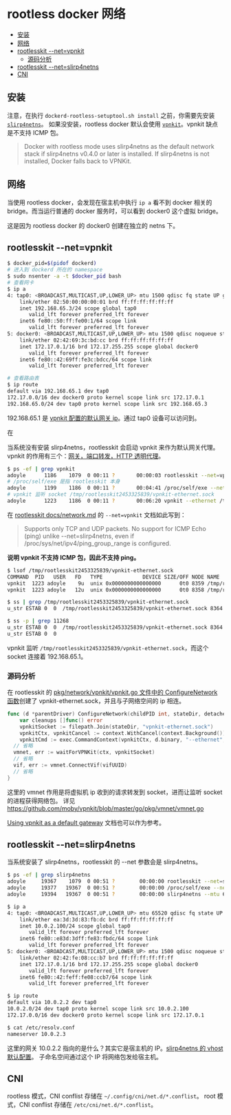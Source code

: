 # rootless docker 网络

<!-- MarkdownTOC GFM -->

- [安装](#安装)
- [网络](#网络)
- [rootlesskit --net=vpnkit](#rootlesskit---netvpnkit)
    - [源码分析](#源码分析)
- [rootlesskit --net=slirp4netns](#rootlesskit---netslirp4netns)
- [CNI](#cni)

<!-- /MarkdownTOC -->

## 安装

注意，在执行 `dockerd-rootless-setuptool.sh install` 之前，你需要先安装 [`slirp4netns`](https://github.com/rootless-containers/slirp4netns)。
如果没安装，rootless docker 默认会使用 [`vpnkit`](https://github.com/moby/vpnkit)。vpnkit 缺点是不支持 ICMP 包。

> Docker with rootless mode uses slirp4netns as the default network stack if slirp4netns v0.4.0 or later is installed. If slirp4netns is not installed, Docker falls back to VPNKit.

## 网络

当使用 rootless docker，会发现在宿主机中执行 `ip a` 看不到 docker 相关的 bridge。而当运行普通的 docker 服务时，可以看到 docker0 这个虚拟 bridge。

这是因为 rootless docker 的 docker0 创建在独立的 netns 下。

## rootlesskit --net=vpnkit

```sh
$ docker_pid=$(pidof dockerd)
# 进入到 dockerd 所在的 namespace
$ sudo nsenter -a -t $docker_pid bash
# 查看网卡
$ ip a
4: tap0: <BROADCAST,MULTICAST,UP,LOWER_UP> mtu 1500 qdisc fq state UP group default qlen 1000
    link/ether 02:50:00:00:00:01 brd ff:ff:ff:ff:ff:ff
    inet 192.168.65.3/24 scope global tap0
       valid_lft forever preferred_lft forever
    inet6 fe80::50:ff:fe00:1/64 scope link
       valid_lft forever preferred_lft forever
5: docker0: <BROADCAST,MULTICAST,UP,LOWER_UP> mtu 1500 qdisc noqueue state UP group default
    link/ether 02:42:69:3c:bd:cc brd ff:ff:ff:ff:ff:ff
    inet 172.17.0.1/16 brd 172.17.255.255 scope global docker0
       valid_lft forever preferred_lft forever
    inet6 fe80::42:69ff:fe3c:bdcc/64 scope link
       valid_lft forever preferred_lft forever

# 查看路由表
$ ip route
default via 192.168.65.1 dev tap0
172.17.0.0/16 dev docker0 proto kernel scope link src 172.17.0.1
192.168.65.0/24 dev tap0 proto kernel scope link src 192.168.65.3
```

192.168.65.1 是 [vpnkit 配置的默认网关 ip](https://github.com/moby/vpnkit/blob/dc331cb22850be0cdd97c84a9cfecaf44a1afb6e/src/hostnet/configuration.ml#L96)。通过 tap0 设备可以访问到。

在 []()

当系统没有安装 slirp4netns，rootlesskit 会启动 vpnkit 来作为默认网关代理。
vpnkit 的作用有三个：[网关，端口转发，HTTP 透明代理](https://github.com/moby/vpnkit#design)。

```sh
$ ps -ef | grep vpnkit
adoyle      1186    1079  0 00:11 ?       00:00:03 rootlesskit --net=vpnkit --mtu=1500 --slirp4netns-sandbox=auto --slirp4netns-seccomp=auto --disable-host-loopback --port-driver=builtin --copy-up=/etc --copy-up=/run --propagation=rslave /home/adoyle/bin/dockerd-rootless.sh
# /proc/self/exe 是指 rootlesskit 本身
adoyle      1199    1186  0 00:11 ?       00:04:41 /proc/self/exe --net=vpnkit --mtu=1500 --slirp4netns-sandbox=auto --slirp4netns-seccomp=auto --disable-host-loopback --port-driver=builtin --copy-up=/etc --copy-up=/run --propagation=rslave /home/adoyle/bin/dockerd-rootless.sh
# vpnkit 监听 socket /tmp/rootlesskit2453325839/vpnkit-ethernet.sock
adoyle      1223    1186  0 00:11 ?       00:06:20 vpnkit --ethernet /tmp/rootlesskit2453325839/vpnkit-ethernet.sock --mtu 1500 --host-ip 0.0.0.0
```

在 [rootlesskit docs/network.md](https://github.com/rootless-containers/rootlesskit/blob/master/docs/network.md) 的 `--net=vpnkit` 文档如此写到：

> Supports only TCP and UDP packets. No support for ICMP Echo (ping) unlike --net=slirp4netns, even if /proc/sys/net/ipv4/ping_group_range is configured.

**说明 vpnkit 不支持 ICMP 包，因此不支持 ping。**

```sh
$ lsof /tmp/rootlesskit2453325839/vpnkit-ethernet.sock
COMMAND  PID   USER   FD   TYPE             DEVICE SIZE/OFF NODE NAME
vpnkit  1223 adoyle    9u  unix 0x0000000000000000      0t0 8359 /tmp/rootlesskit2453325839/vpnkit-ethernet.sock type=STREAM
vpnkit  1223 adoyle   12u  unix 0x0000000000000000      0t0 8358 /tmp/rootlesskit2453325839/vpnkit-ethernet.sock type=STREAM

$ ss | grep /tmp/rootlesskit2453325839/vpnkit-ethernet.sock
u_str ESTAB 0  0  /tmp/rootlesskit2453325839/vpnkit-ethernet.sock 8364   * 11268

$ ss -p | grep 11268
u_str ESTAB 0  0  /tmp/rootlesskit2453325839/vpnkit-ethernet.sock 8364   * 11268
u_str ESTAB 0  0                                                         * 11268   * 8364  users:(("exe",pid=1199,fd=7))
```

vpnkit 监听 `/tmp/rootlesskit2453325839/vpnkit-ethernet.sock`，而这个 socket 连接着 192.168.65.1。

### 源码分析

在 rootlesskit 的 [pkg/network/vpnkit/vpnkit.go 文件中的 ConfigureNetwork 函数](https://github.com/rootless-containers/rootlesskit/blob/5410f69cf58d07bf0ebd1d517e590606c12345e0/pkg/network/vpnkit/vpnkit.go#L88)创建了 vpnkit-ethernet.sock，并且与子网络空间的 ip 相连。

```go
func (d *parentDriver) ConfigureNetwork(childPID int, stateDir, detachedNetNSPath string) (*messages.ParentInitNetworkDriverCompleted, func() error, error) {
	var cleanups []func() error
	vpnkitSocket := filepath.Join(stateDir, "vpnkit-ethernet.sock")
	vpnkitCtx, vpnkitCancel := context.WithCancel(context.Background())
	vpnkitCmd := exec.CommandContext(vpnkitCtx, d.binary, "--ethernet", vpnkitSocket, "--mtu", strconv.Itoa(d.mtu))
  // 省略
  vmnet, err := waitForVPNKit(ctx, vpnkitSocket)
  // 省略
  vif, err := vmnet.ConnectVif(vifUUID)
  // 省略
}
```

这里的 vmnet 作用是将虚拟机 ip 收到的请求转发到 socket，进而让监听 socket 的进程获得网络包。
详见 https://github.com/moby/vpnkit/blob/master/go/pkg/vmnet/vmnet.go

[Using vpnkit as a default gateway](https://github.com/moby/vpnkit/blob/master/docs/ethernet.md) 文档也可以作为参考。

## rootlesskit --net=slirp4netns

当系统安装了 slirp4netns，rootlesskit 的 --net 参数会是 slirp4netns。

```sh
$ ps -ef | grep slirp4netns
adoyle     19367    1079  0 00:51 ?        00:00:00 rootlesskit --net=slirp4netns --mtu=65520 --slirp4netns-sandbox=auto --slirp4netns-seccomp=auto --disable-host-loopback --port-driver=builtin --copy-up=/etc --copy-up=/run --propagation=rslave /home/adoyle/bin/dockerd-rootless.sh
adoyle     19377   19367  0 00:51 ?        00:00:00 /proc/self/exe --net=slirp4netns --mtu=65520 --slirp4netns-sandbox=auto --slirp4netns-seccomp=auto --disable-host-loopback --port-driver=builtin --copy-up=/etc --copy-up=/run --propagation=rslave /home/adoyle/bin/dockerd-rootless.sh
adoyle     19394   19367  0 00:51 ?        00:00:00 slirp4netns --mtu 65520 -r 3 --disable-host-loopback --enable-sandbox --enable-seccomp 19377 tap0
```

```sh
$ ip a
4: tap0: <BROADCAST,MULTICAST,UP,LOWER_UP> mtu 65520 qdisc fq state UP group default qlen 1000
    link/ether ea:3d:3d:83:fb:dc brd ff:ff:ff:ff:ff:ff
    inet 10.0.2.100/24 scope global tap0
       valid_lft forever preferred_lft forever
    inet6 fe80::e83d:3dff:fe83:fbdc/64 scope link
       valid_lft forever preferred_lft forever
5: docker0: <BROADCAST,MULTICAST,UP,LOWER_UP> mtu 1500 qdisc noqueue state UP group default
    link/ether 02:42:fe:08:cc:b7 brd ff:ff:ff:ff:ff:ff
    inet 172.17.0.1/16 brd 172.17.255.255 scope global docker0
       valid_lft forever preferred_lft forever
    inet6 fe80::42:feff:fe08:ccb7/64 scope link
       valid_lft forever preferred_lft forever
```

```sh
$ ip route
default via 10.0.2.2 dev tap0
10.0.2.0/24 dev tap0 proto kernel scope link src 10.0.2.100
172.17.0.0/16 dev docker0 proto kernel scope link src 172.17.0.1

$ cat /etc/resolv.conf
nameserver 10.0.2.3
```

这里的网关 10.0.2.2 指向的是什么？其实它是宿主机的 IP。[slirp4netns 的 vhost 默认配置](https://github.com/rootless-containers/slirp4netns/blob/462be177a5282a7dc76b2308a55b745ef9d50d2d/slirp4netns.1.md#description)。
子命名空间通过这个 IP 将网络包发给宿主机。

## CNI

rootless 模式，CNI conflist 存储在 `~/.config/cni/net.d/*.conflist`。
root 模式，CNI conflist 存储在 `/etc/cni/net.d/*.conflist`。
